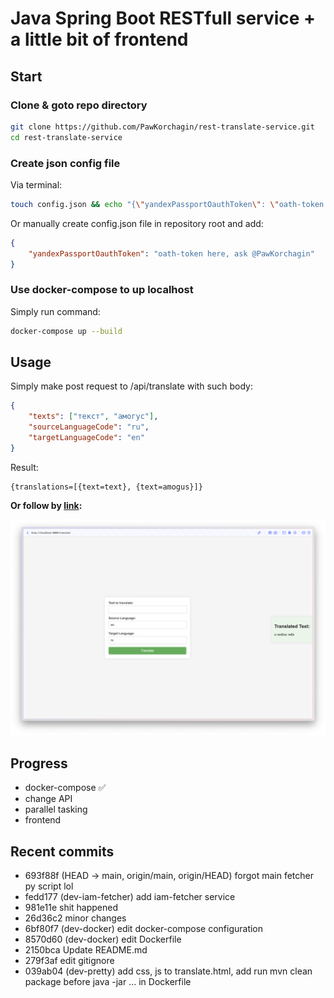 # Java Spring Boot RESTfull service + a little bit of frontend

## Start

### Clone & goto repo directory

```bash
git clone https://github.com/PawKorchagin/rest-translate-service.git
cd rest-translate-service
```

### Create json config file

Via terminal:

```bash
touch config.json && echo "{\"yandexPassportOauthToken\": \"oath-token here, ask @PawKorchagin\"}" > config.json
```

Or manually create config.json file in repository root and add:

```json
{
    "yandexPassportOauthToken": "oath-token here, ask @PawKorchagin"
}
```

### Use docker-compose to up localhost

Simply run command:

```bash
docker-compose up --build
```

## Usage
Simply make post request to /api/translate with such body:
```json
{
    "texts": ["текст", "амогус"],
    "sourceLanguageCode": "ru",
    "targetLanguageCode": "en"
}
```
Result:
```
{translations=[{text=text}, {text=amogus}]}
```

**Or follow by [link](http://localhost:8080):**

![](example.png)

## Progress

- docker-compose :white_check_mark:
- change API
- parallel tasking
- frontend

## Recent commits

* 693f88f (HEAD -> main, origin/main, origin/HEAD) forgot main fetcher py script lol
* fedd177 (dev-iam-fetcher) add iam-fetcher service
* 981e11e shit happened
* 26d36c2 minor changes
* 6bf80f7 (dev-docker) edit docker-compose configuration
* 8570d60 (dev-docker) edit Dockerfile
* 2150bca Update README.md
* 279f3af edit gitignore
* 039ab04 (dev-pretty) add css, js to translate.html, add run mvn clean package before java -jar ... in Dockerfile
